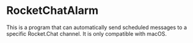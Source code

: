 # RocketChatAlarm
This is a program that can automatically send scheduled messages to a specific Rocket.Chat channel. It is only compatible with macOS.
